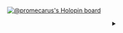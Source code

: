 [![@promecarus's Holopin board](https://holopin.me/promecarus)](https://holopin.io/@promecarus)

<div align="center">
<details><summary></summary>We're no strangers to love</br>You know the rules and so do I (do I)</br>A full commitment's what I'm thinking of</br>You wouldn't get this from any other guy
<details><summary></summary>I just wanna tell you how I'm feeling</br>Gotta make you understand
<details><summary></summary>Never gonna give you up</br>Never gonna let you down</br>Never gonna run around and desert you</br>Never gonna make you cry</br>Never gonna say goodbye</br>Never gonna tell a lie and hurt you
<details><summary></summary>We've known each other for so long</br>Your heart's been aching, but you're too shy to say it (say it)</br>Inside, we both know what's been going on (going on)</br>We know the game and we're gonna play it
<details><summary></summary>And if you ask me how I'm feeling</br>Don't tell me you're too blind to see
<details><summary></summary>Never gonna give you up</br>Never gonna let you down</br>Never gonna run around and desert you</br>Never gonna make you cry</br>Never gonna say goodbye</br>Never gonna tell a lie and hurt you
<details><summary></summary>Never gonna give you up</br>Never gonna let you down</br>Never gonna run around and desert you</br>Never gonna make you cry</br>Never gonna say goodbye</br>Never gonna tell a lie and hurt you
<details><summary></summary>We've known each other for so long</br>Your heart's been aching, but you're too shy to say it (to say it)</br>Inside, we both know what's been going on (going on)</br>We know the game and we're gonna play it
<details><summary></summary>I just wanna tell you how I'm feeling</br>Gotta make you understand
<details><summary></summary>Never gonna give you up</br>Never gonna let you down</br>Never gonna run around and desert you</br>Never gonna make you cry</br>Never gonna say goodbye</br>Never gonna tell a lie and hurt you
<details><summary></summary>Never gonna give you up</br>Never gonna let you down</br>Never gonna run around and desert you</br>Never gonna make you cry</br>Never gonna say goodbye</br>Never gonna tell a lie and hurt you
<details><summary></summary>Never gonna give you up</br>Never gonna let you down</br>Never gonna run around and desert you</br>Never gonna make you cry</br>Never gonna say goodbye</br>Never gonna tell a lie and hurt you
</details>
</details>
</details>
</details>
</details>
</details>
</details>
</details>
</details>
</details>
</details>
</details>
</div>
